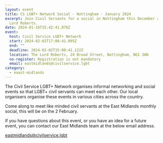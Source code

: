 ```yaml
---
layout: event
title: CS LGBT+ Network Social - Nottingham - January 2024
excerpt: Join Civil Servants for a social in Nottingham this December at The
  Lord Roberts.
date: 2024-01-16T15:42:41.076Z
event:
  host: Civil Service LGBT+ Network
  start: 2024-02-02T17:00:41.095Z
  end: ""
  deadline: 2024-02-02T15:00:41.122Z
  location: The Lord Roberts, 24 Broad Street, Nottingham, NG1 3AN
  no-register: Registration is not mandatory
  email: eastmidlands@civilservice.lgbt
category:
  - eaast-midlands
---
```

The Civil Service LGBT+ Network organises informal networking and social events so that LGBT+ civil servants can meet each other. Our local organisers organise these events in various cities across the country.

Come along to meet like minded civil servants at the East Midlands monthly social, this will be on the 2 February.

If you have questions about this event, or you have an idea for a future event, you can contact our East Midlands team at the below email address.

[eastmidlands@civilservice.lgbt](<mailto: eastmidlands@civilservice.lgbt>)